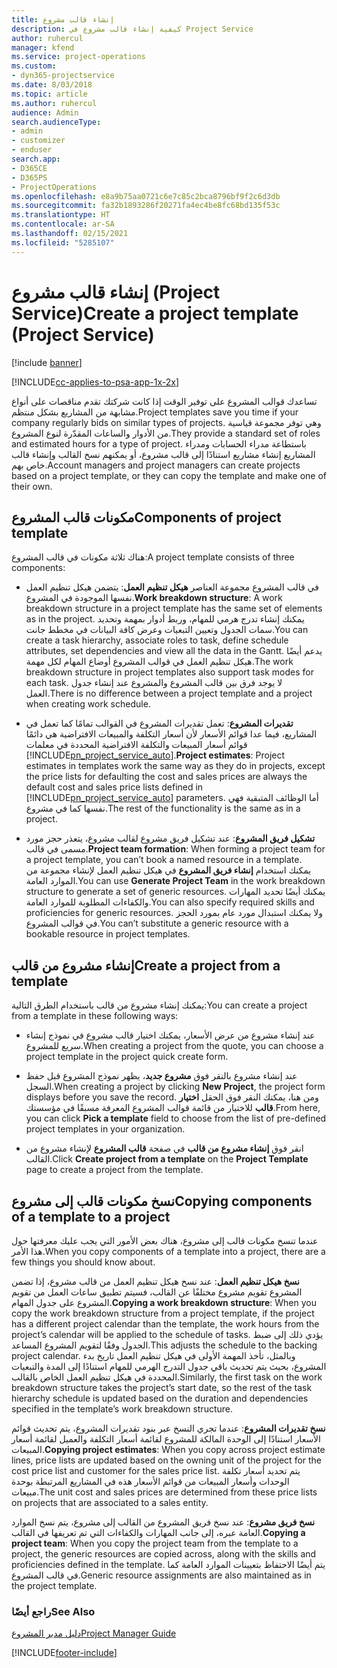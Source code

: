 ```yaml
---
title: إنشاء قالب مشروع
description: كيفية إنشاء قالب مشروع في Project Service
author: ruhercul
manager: kfend
ms.service: project-operations
ms.custom:
- dyn365-projectservice
ms.date: 8/03/2018
ms.topic: article
ms.author: ruhercul
audience: Admin
search.audienceType:
- admin
- customizer
- enduser
search.app:
- D365CE
- D365PS
- ProjectOperations
ms.openlocfilehash: e8a9b75aa0721c6e7c85c2bca8796bf9f2c6d3db
ms.sourcegitcommit: fa32b1893286f20271fa4ec4be8fc68bd135f53c
ms.translationtype: HT
ms.contentlocale: ar-SA
ms.lasthandoff: 02/15/2021
ms.locfileid: "5285107"
---
```

# <a name="create-a-project-template-project-service"></a><span data-ttu-id="ab6f1-103">إنشاء قالب مشروع (Project Service)</span><span class="sxs-lookup"><span data-stu-id="ab6f1-103">Create a project template (Project Service)</span></span>

[!include [banner](../includes/psa-now-project-operations.md)]

[!INCLUDE[cc-applies-to-psa-app-1x-2x](../includes/cc-applies-to-psa-app-1x-2x.md)]

<span data-ttu-id="ab6f1-104">تساعدك قوالب المشروع على توفير الوقت إذا كانت شركتك تقدم مناقصات على أنواع مشابهة من المشاريع بشكل منتظم.</span><span class="sxs-lookup"><span data-stu-id="ab6f1-104">Project templates save you time if your company regularly bids on similar types of projects.</span></span> <span data-ttu-id="ab6f1-105">وهي توفر مجموعة قياسية من الأدوار والساعات المقدّرة لنوع المشروع.</span><span class="sxs-lookup"><span data-stu-id="ab6f1-105">They provide a standard set of roles and estimated hours for a type of project.</span></span> <span data-ttu-id="ab6f1-106">باستطاعة مدراء الحسابات ومدراء المشاريع إنشاء مشاريع استنادًا إلى قالب مشروع، أو يمكنهم نسخ القالب وإنشاء قالب خاص بهم.</span><span class="sxs-lookup"><span data-stu-id="ab6f1-106">Account managers and project managers can create projects based on a project template, or they can copy the template and make one of their own.</span></span>  
  
## <a name="components-of-project-template"></a><span data-ttu-id="ab6f1-107">مكونات قالب المشروع</span><span class="sxs-lookup"><span data-stu-id="ab6f1-107">Components of project template</span></span>
 <span data-ttu-id="ab6f1-108">هناك ثلاثة مكونات في قالب المشروع:</span><span class="sxs-lookup"><span data-stu-id="ab6f1-108">A project template consists of three components:</span></span>  
  
- <span data-ttu-id="ab6f1-109">**هيكل تنظيم العمل**: يتضمن هيكل تنظيم العمل‏‎ في قالب المشروع مجموعة العناصر نفسها الموجودة في المشروع.</span><span class="sxs-lookup"><span data-stu-id="ab6f1-109">**Work breakdown structure**: A work breakdown structure in a project template has the same set of elements as in the project.</span></span> <span data-ttu-id="ab6f1-110">يمكنك إنشاء تدرج هرمي للمهام، وربط أدوار بمهمة وتحديد سمات الجدول وتعيين التبعيات وعرض كافة البيانات في مخطط جانت.</span><span class="sxs-lookup"><span data-stu-id="ab6f1-110">You can create a task hierarchy, associate roles to task, define schedule attributes, set dependencies and view all the data in the Gantt.</span></span> <span data-ttu-id="ab6f1-111">يدعم أيضًا هيكل تنظيم العمل في قوالب المشروع أوضاع المهام لكل مهمة.</span><span class="sxs-lookup"><span data-stu-id="ab6f1-111">The work breakdown structure in project templates also support task modes for each task.</span></span> <span data-ttu-id="ab6f1-112">لا يوجد فرق بين قالب المشروع والمشروع عند إنشاء جدول العمل.</span><span class="sxs-lookup"><span data-stu-id="ab6f1-112">There is no difference between a project template and a project when creating work schedule.</span></span>  
  
- <span data-ttu-id="ab6f1-113">**تقديرات المشروع**: تعمل تقديرات المشروع في القوالب تمامًا كما تعمل في المشاريع، فيما عدا قوائم الأسعار لأن أسعار التكلفة والمبيعات الافتراضية هي دائمًا قوائم أسعار المبيعات والتكلفة الافتراضية المحددة في معلمات [!INCLUDE[pn_project_service_auto](../includes/pn-project-service-auto.md)].</span><span class="sxs-lookup"><span data-stu-id="ab6f1-113">**Project estimates**: Project estimates in templates work the same way as they do in projects, except the price lists for defaulting the cost and sales prices are always the default cost and sales price lists defined in [!INCLUDE[pn_project_service_auto](../includes/pn-project-service-auto.md)] parameters.</span></span> <span data-ttu-id="ab6f1-114">أما الوظائف المتبقية فهي نفسها كما في مشروع.</span><span class="sxs-lookup"><span data-stu-id="ab6f1-114">The rest of the functionality is the same as in a project.</span></span>  
  
- <span data-ttu-id="ab6f1-115">**تشكيل فريق المشروع**: عند تشكيل فريق مشروع لقالب مشروع، يتعذر حجز مورد مسمى في قالب.</span><span class="sxs-lookup"><span data-stu-id="ab6f1-115">**Project team formation**: When forming a project team for a project template, you can’t book a named resource in a template.</span></span> <span data-ttu-id="ab6f1-116">يمكنك استخدام **إنشاء فريق المشروع** في هيكل تنظيم العمل لإنشاء مجموعة من الموارد العامة.</span><span class="sxs-lookup"><span data-stu-id="ab6f1-116">You can use **Generate Project Team** in the work breakdown structure to generate a set of generic resources.</span></span> <span data-ttu-id="ab6f1-117">يمكنك أيضًا تحديد المهارات والكفاءات المطلوبة للموارد العامة.</span><span class="sxs-lookup"><span data-stu-id="ab6f1-117">You can also specify required skills and proficiencies for generic resources.</span></span> <span data-ttu-id="ab6f1-118">ولا يمكنك استبدال مورد عام بمورد الحجز في قوالب المشروع.</span><span class="sxs-lookup"><span data-stu-id="ab6f1-118">You can’t substitute a generic resource with a bookable resource in project templates.</span></span>  
  
## <a name="create-a-project-from-a-template"></a><span data-ttu-id="ab6f1-119">إنشاء مشروع من قالب</span><span class="sxs-lookup"><span data-stu-id="ab6f1-119">Create a project from a template</span></span>  
 <span data-ttu-id="ab6f1-120">يمكنك إنشاء مشروع من قالب باستخدام الطرق التالية:</span><span class="sxs-lookup"><span data-stu-id="ab6f1-120">You can create a project from a template in these following ways:</span></span>  
  
-   <span data-ttu-id="ab6f1-121">عند إنشاء مشروع من عرض الأسعار، يمكنك اختيار قالب مشروع في نموذج إنشاء سريع للمشروع‬.</span><span class="sxs-lookup"><span data-stu-id="ab6f1-121">When creating a project from the quote, you can choose a project template in the project quick create form.</span></span>  
  
-   <span data-ttu-id="ab6f1-122">عند إنشاء مشروع بالنقر فوق **مشروع جديد**، يظهر نموذج المشروع قبل حفظ السجل.</span><span class="sxs-lookup"><span data-stu-id="ab6f1-122">When creating a project by clicking **New Project**, the project form displays before you save the record.</span></span> <span data-ttu-id="ab6f1-123">ومن هنا، يمكنك النقر فوق الحقل **اختيار قالب** للاختيار من قائمة قوالب المشروع المعرفة مسبقًا في مؤسستك.</span><span class="sxs-lookup"><span data-stu-id="ab6f1-123">From here, you can click **Pick a template** field to choose from the list of pre-defined project templates in your organization.</span></span>  
  
-   <span data-ttu-id="ab6f1-124">انقر فوق **إنشاء مشروع من قالب** في صفحة **قالب المشروع** لإنشاء مشروع من القالب.</span><span class="sxs-lookup"><span data-stu-id="ab6f1-124">Click **Create project from a template** on the **Project Template** page to create a project from the template.</span></span>  
  
## <a name="copying-components-of-a-template-to-a-project"></a><span data-ttu-id="ab6f1-125">نسخ مكونات قالب إلى مشروع</span><span class="sxs-lookup"><span data-stu-id="ab6f1-125">Copying components of a template to a project</span></span>  
 <span data-ttu-id="ab6f1-126">عندما تنسخ مكونات قالب إلى مشروع، هناك بعض الأمور التي يجب عليك معرفتها حول هذا الأمر.</span><span class="sxs-lookup"><span data-stu-id="ab6f1-126">When you copy components of a template into a project, there are a few things you should know about.</span></span>  
  
 <span data-ttu-id="ab6f1-127">**نسخ هيكل تنظيم العمل**: عند نسخ هيكل تنظيم العمل من قالب مشروع، إذا تضمن المشروع تقويم مشروع مختلفًا عن القالب، فسيتم تطبيق ساعات العمل من تقويم المشروع على جدول المهام.</span><span class="sxs-lookup"><span data-stu-id="ab6f1-127">**Copying a work breakdown structure**: When you copy the work breakdown structure from a project template, if the project has a different project calendar than the template, the work hours from the project’s calendar will be applied to the schedule of tasks.</span></span> <span data-ttu-id="ab6f1-128">يؤدي ذلك إلى ضبط الجدول وفقًا لتقويم المشروع المساعد.</span><span class="sxs-lookup"><span data-stu-id="ab6f1-128">This adjusts the schedule to the backing project calendar.</span></span> <span data-ttu-id="ab6f1-129">وبالمثل، تأخذ المهمة الأولى في هيكل تنظيم العمل تاريخ بدء المشروع، بحيث يتم تحديث باقي جدول التدرج الهرمي للمهام استنادًا إلى المدة والتبعيات المحددة في هيكل تنظيم العمل الخاص بالقالب.</span><span class="sxs-lookup"><span data-stu-id="ab6f1-129">Similarly, the first task on the work breakdown structure takes the project’s start date, so the rest of the task hierarchy schedule is updated based on the duration and dependencies specified in the template’s work breakdown structure.</span></span>  
  
 <span data-ttu-id="ab6f1-130">**نسخ تقديرات المشروع**: عندما تجري النسخ عبر بنود تقديرات المشروع، يتم تحديث قوائم الأسعار استنادًا إلى الوحدة المالكة للمشروع لقائمة أسعار التكلفة والعميل لقائمة أسعار المبيعات.</span><span class="sxs-lookup"><span data-stu-id="ab6f1-130">**Copying project estimates**: When you copy across project estimate lines, price lists are updated based on the owning unit of the project for the cost price list and customer for the sales price list.</span></span> <span data-ttu-id="ab6f1-131">يتم تحديد أسعار تكلفة الوحدات وأسعار المبيعات من قوائم الأسعار هذه في المشاريع المرتبطة بوحدة مبيعات.</span><span class="sxs-lookup"><span data-stu-id="ab6f1-131">The unit cost and sales prices are determined from these price lists on projects that are associated to a sales entity.</span></span>  
  
 <span data-ttu-id="ab6f1-132">**نسخ فريق مشروع**: عند نسخ فريق المشروع من القالب إلى مشروع، يتم نسخ الموارد العامة عبره، إلى جانب المهارات والكفاءات التي تم تعريفها في القالب.</span><span class="sxs-lookup"><span data-stu-id="ab6f1-132">**Copying a project team**: When you copy the project team from the template to a project, the generic resources are copied across, along with the skills and proficiencies defined in the template.</span></span> <span data-ttu-id="ab6f1-133">يتم أيضًا الاحتفاظ بتعيينات الموارد العامة كما في قالب المشروع.</span><span class="sxs-lookup"><span data-stu-id="ab6f1-133">Generic resource assignments are also maintained as in the project template.</span></span>  
  
### <a name="see-also"></a><span data-ttu-id="ab6f1-134">راجع أيضًا</span><span class="sxs-lookup"><span data-stu-id="ab6f1-134">See Also</span></span>  
 [<span data-ttu-id="ab6f1-135">دليل مدير المشروع</span><span class="sxs-lookup"><span data-stu-id="ab6f1-135">Project Manager Guide</span></span>](../psa/project-manager-guide.md)


[!INCLUDE[footer-include](../includes/footer-banner.md)]